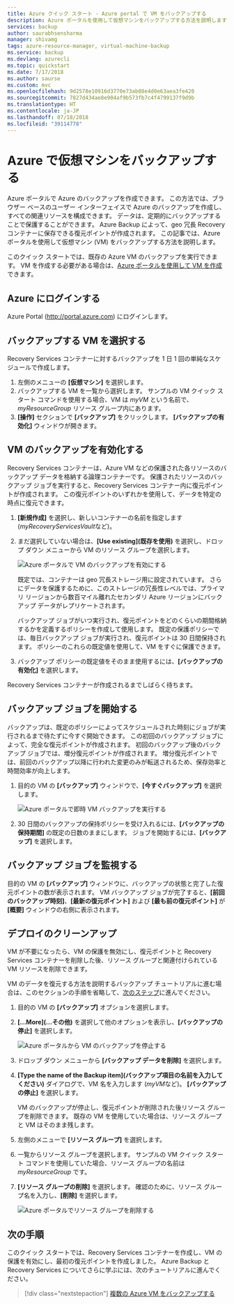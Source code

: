 ```yaml
---
title: Azure クイック スタート - Azure portal で VM をバックアップする
description: Azure ポータルを使用して仮想マシンをバックアップする方法を説明します
services: backup
author: saurabhsensharma
manager: shivamg
tags: azure-resource-manager, virtual-machine-backup
ms.service: backup
ms.devlang: azurecli
ms.topic: quickstart
ms.date: 7/17/2018
ms.author: saurse
ms.custom: mvc
ms.openlocfilehash: 9d2578e10916d3770e73ab88e4d0e63aea3fe420
ms.sourcegitcommit: 7827d434ae8e904af9b573fb7c4f4799137f9d9b
ms.translationtype: HT
ms.contentlocale: ja-JP
ms.lasthandoff: 07/18/2018
ms.locfileid: "39114778"
---
```

# <a name="back-up-a-virtual-machine-in-azure"></a>Azure で仮想マシンをバックアップする
Azure ポータルで Azure のバックアップを作成できます。 この方法では、ブラウザー ベースのユーザー インターフェイスで Azure のバックアップを作成し、すべての関連リソースを構成できます。 データは、定期的にバックアップすることで保護することができます。 Azure Backup によって、geo 冗長 Recovery コンテナーに保存できる復元ポイントが作成されます。 この記事では、Azure ポータルを使用して仮想マシン (VM) をバックアップする方法を説明します。 

このクイック スタートでは、既存の Azure VM のバックアップを実行できます。 VM を作成する必要がある場合は、[Azure ポータルを使用して VM を作成](../virtual-machines/windows/quick-create-portal.md)できます。

## <a name="log-in-to-azure"></a>Azure にログインする

Azure Portal (http://portal.azure.com) にログインします。

## <a name="select-a-vm-to-back-up"></a>バックアップする VM を選択する
Recovery Services コンテナーに対するバックアップを 1 日 1 回の単純なスケジュールで作成します。 

1. 左側のメニューの **[仮想マシン]** を選択します。 
2. バックアップする VM を一覧から選択します。 サンプルの VM クイック スタート コマンドを使用する場合、VM は *myVM* という名前で、*myResourceGroup* リソース グループ内にあります。
3. **[操作]** セクションで **[バックアップ]** をクリックします。 **[バックアップの有効化]** ウィンドウが開きます。


## <a name="enable-backup-on-a-vm"></a>VM のバックアップを有効化する
Recovery Services コンテナーは、Azure VM などの保護された各リソースのバックアップ データを格納する論理コンテナーです。 保護されたリソースのバックアップ ジョブを実行すると、Recovery Services コンテナー内に復元ポイントが作成されます。 この復元ポイントのいずれかを使用して、データを特定の時点に復元できます。

1. **[新規作成]** を選択し、新しいコンテナーの名前を指定します (*myRecoveryServicesVault*など)。
2. まだ選択していない場合は、**[Use existing]\(既存を使用\)** を選択し、ドロップ ダウン メニューから VM のリソース グループを選択します。

    ![Azure ポータルで VM のバックアップを有効にする](./media/quick-backup-vm-portal/enable-backup.png)

    既定では、コンテナーは geo 冗長ストレージ用に設定されています。 さらにデータを保護するために、このストレージの冗長性レベルでは、プライマリ リージョンから数百マイル離れたセカンダリ Azure リージョンにバックアップ データがレプリケートされます。

    バックアップ ジョブがいつ実行され、復元ポイントをどのくらいの期間格納するかを定義するポリシーを作成して使用します。 既定の保護ポリシーでは、毎日バックアップ ジョブが実行され、復元ポイントは 30 日間保持されます。 ポリシーのこれらの既定値を使用して、VM をすぐに保護できます。 

3. バックアップ ポリシーの既定値をそのまま使用するには、**[バックアップの有効化]** を選択します。

Recovery Services コンテナーが作成されるまでしばらく待ちます。


## <a name="start-a-backup-job"></a>バックアップ ジョブを開始する
バックアップは、既定のポリシーによってスケジュールされた時刻にジョブが実行されるまで待たずに今すぐ開始できます。 この初回のバックアップ ジョブによって、完全な復元ポイントが作成されます。 初回のバックアップ後のバックアップ ジョブでは、増分復元ポイントが作成されます。 増分復元ポイントでは、前回のバックアップ以降に行われた変更のみが転送されるため、保存効率と時間効率が向上します。

1. 目的の VM の **[バックアップ]** ウィンドウで、**[今すぐバックアップ]** を選択します。

    ![Azure ポータルで即時 VM バックアップを実行する](./media/quick-backup-vm-portal/backup-now.png)

2. 30 日間のバックアップの保持ポリシーを受け入れるには、**[バックアップの保持期間]** の既定の日数のままにします。 ジョブを開始するには、**[バックアップ]** を選択します。


## <a name="monitor-the-backup-job"></a>バックアップ ジョブを監視する
目的の VM の **[バックアップ]** ウィンドウに、バックアップの状態と完了した復元ポイントの数が表示されます。 VM バックアップ ジョブが完了すると、**[前回のバックアップ時刻]**、**[最新の復元ポイント]** および **[最も前の復元ポイント]** が **[概要]** ウィンドウの右側に表示されます。


## <a name="clean-up-deployment"></a>デプロイのクリーンアップ
VM が不要になったら、VM の保護を無効にし、復元ポイントと Recovery Services コンテナーを削除した後、リソース グループと関連付けられている VM リソースを削除できます。

VM のデータを復元する方法を説明するバックアップ チュートリアルに進む場合は、このセクションの手順を省略して、[次のステップ](#next-steps)に進んでください。

1. 目的の VM の **[バックアップ]** オプションを選択します。

2. **[...More]\(...その他\)** を選択して他のオプションを表示し、**[バックアップの停止]** を選択します。

    ![Azure ポータルから VM のバックアップを停止する](./media/quick-backup-vm-portal/stop-backup.png)

3. ドロップ ダウン メニューから **[バックアップ データを削除]** を選択します。

4. **[Type the name of the Backup item]\(バックアップ項目の名前を入力してください\)** ダイアログで、VM 名を入力します (*myVM*など)。 **[バックアップの停止]** を選択します。

    VM のバックアップが停止し、復元ポイントが削除された後リソース グループを削除できます。 既存の VM を使用していた場合は、リソース グループと VM はそのまま残します。

5. 左側のメニューで **[リソース グループ]** を選択します。 
6. 一覧からリソース グループを選択します。 サンプルの VM クイック スタート コマンドを使用していた場合、リソース グループの名前は *myResourceGroup* です。
7. **[リソース グループの削除]** を選択します。 確認のために、リソース グループ名を入力し、**[削除]** を選択します。

    ![Azure ポータルでリソース グループを削除する](./media/quick-backup-vm-portal/delete-resource-group.png)


## <a name="next-steps"></a>次の手順
このクイック スタートでは、Recovery Services コンテナーを作成し、VM の保護を有効にし、最初の復元ポイントを作成しました。 Azure Backup と Recovery Services についてさらに学ぶには、次のチュートリアルに進んでください。

> [!div class="nextstepaction"]
> [複数の Azure VM をバックアップする](./tutorial-backup-vm-at-scale.md)
